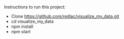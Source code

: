 Instructions to run this project:

- Clone https://github.com/redlac/visualize_my_data.git
- cd visualize_my_data
- npm install
- npm start
